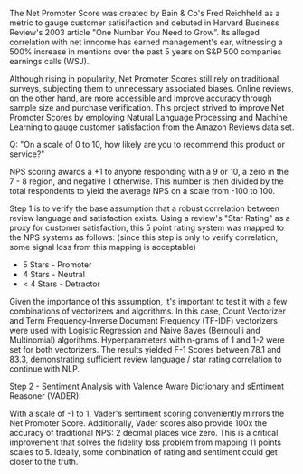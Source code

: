 The Net Promoter Score was created by Bain & Co's Fred Reichheld as a metric to gauge customer satisifaction and debuted in Harvard Business Review's 2003 article "One Number You Need to Grow”. Its alleged correlation with net inncome has earned management's ear, witnessing a 500% increase in mentions over the past 5 years on S&P 500 companies earnings calls (WSJ). 

Although rising in popularity, Net Promoter Scores still rely on traditional surveys, subjecting them to unnecessary associated biases.  Online reviews, on the other hand, are more accessible and improve accuracy through sample size and purchase verification. This project strived to improve Net Promoter Scores by employing Natural Language Processing and Machine Learning to gauge customer satisfaction from the Amazon Reviews data set.

Q: "On a scale of 0 to 10, how likely are you to recommend this product or service?"

NPS scoring awards a +1 to anyone responding with a 9 or 10, a zero in the 7 - 8 region, and negative 1 otherwise. This number is then divided by the total respondents to yield the average NPS on a scale from -100 to 100. 

Step 1 is to verify the base assumption that a robust correlation between review language and satisfaction exists. Using a review's "Star Rating" as a proxy for customer satisfaction, this 5 point rating system was mapped to the NPS systems as follows: (since this step is only to verify correlation, some signal loss from this mapping is acceptable)

* 5 Stars - Promoter
* 4 Stars - Neutral
* < 4 Stars - Detractor 

Given the importance of this assumption, it's important to test it with a few combinations of vectorizers and algorithms. In this case, Count Vectorizer and Term Frequency-Inverse Document Frequency (TF-IDF) vectorizers were used with Logistic Regression and Naive Bayes (Bernoulli and Multinomial) algorithms. Hyperparameters with n-grams of 1 and 1-2 were set for both vectorizers. The results yielded F-1 Scores between 78.1 and 83.3, demonstrating sufficient review language / star rating correlation to continue with NLP.

Step 2 - Sentiment Analysis with Valence Aware Dictionary and sEntiment Reasoner (VADER):

With a scale of -1 to 1, Vader's sentiment scoring conveniently mirrors the Net Promoter Score. Additionally, Vader scores also provide 100x the accuracy of traditional NPS: 2 decimal places vice zero. This is a critical improvement that solves the fidelity loss problem from mapping 11 points scales to 5. Ideally, some combination of rating and sentiment could get closer to the truth. 

